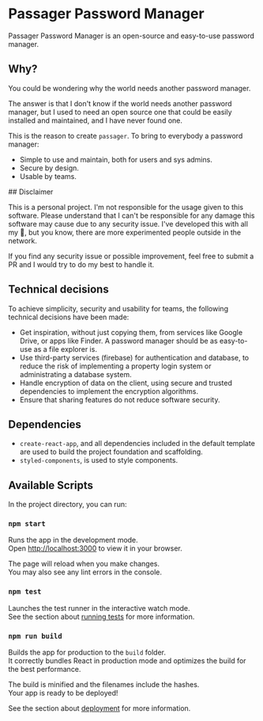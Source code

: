 # Passager Password Manager

Passager Password Manager is an open-source and easy-to-use password manager.

## Why?

You could be wondering why the world needs another password manager.

The answer is that I don't know if the world needs another password manager, but I used to need an open source one that could be easily installed and maintained, and I have never found one.

This is the reason to create `passager`. To bring to everybody a password manager:

* Simple to use and maintain, both for users and sys admins.
* Secure by design.
* Usable by teams.

## Disclaimer

This is a personal project. I'm not responsible for the usage given to this software.
Please understand that I can't be responsible for any damage this software may cause due to any security issue. I've developed this with all my 💛, but you know, there are more experimented people outside in the network.

If you find any security issue or possible improvement, feel free to submit a PR and I would try to do my best to handle it.

## Technical decisions

To achieve simplicity, security and usability for teams, the following technical decisions have been made:

* Get inspiration, without just copying them, from services like Google Drive, or apps like Finder. A password manager should be as easy-to-use as a file explorer is.
* Use third-party services (firebase) for authentication and database, to reduce the risk of implementing a property login system or administrating a database system.
* Handle encryption of data on the client, using secure and trusted dependencies to implement the encryption algorithms.
* Ensure that sharing features do not reduce software security.

## Dependencies

* `create-react-app`, and all dependencies included in the default template are used to build the project foundation and scaffolding.
* `styled-components`, is used to style components.

## Available Scripts

In the project directory, you can run:

### `npm start`

Runs the app in the development mode.\
Open [http://localhost:3000](http://localhost:3000) to view it in your browser.

The page will reload when you make changes.\
You may also see any lint errors in the console.

### `npm test`

Launches the test runner in the interactive watch mode.\
See the section about [running tests](https://facebook.github.io/create-react-app/docs/running-tests) for more information.

### `npm run build`

Builds the app for production to the `build` folder.\
It correctly bundles React in production mode and optimizes the build for the best performance.

The build is minified and the filenames include the hashes.\
Your app is ready to be deployed!

See the section about [deployment](https://facebook.github.io/create-react-app/docs/deployment) for more information.